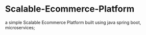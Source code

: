 # Scalable-Ecommerce-Platform
a simple Scalable Ecommerce Platform built using java spring boot, microservices;
